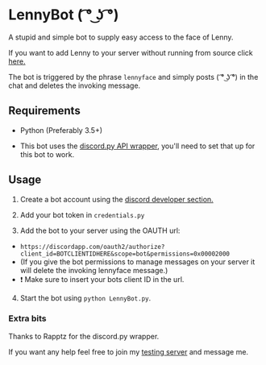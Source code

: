 # LennyBot ( ͡° ͜ʖ ͡°)
A stupid and simple bot to supply easy access to the face of Lenny.

If you want to add Lenny to your server without running from source click [here.](https://discordapp.com/oauth2/authorize?client_id=193179442665750528&scope=bot&permissions=0x00002000)

The bot is triggered by the phrase `lennyface` and simply posts ( ͡° ͜ʖ ͡°) in the chat and deletes the invoking message.

## Requirements
* Python (Preferably 3.5+)

* This bot uses the [discord.py API wrapper](https://github.com/Rapptz/discord.py), you'll need to set that up for this bot to work.

## Usage

1. Create a bot account using the [discord developer section.](https://discordapp.com/developers/applications/me)
2. Add your bot token in `credentials.py`

3. Add the bot to your server using the OAUTH url:
  * `https://discordapp.com/oauth2/authorize?client_id=BOTCLIENTIDHERE&scope=bot&permissions=0x00002000`
  * (If you give the bot permissions to manage messages on your server it will delete the invoking lennyface message.)
  * :exclamation: Make sure to insert your bots client ID in the url.

4. Start the bot using `python LennyBot.py`.

### Extra bits
Thanks to Rapptz for the discord.py wrapper.

If you want any help feel free to join my [testing server](https://discord.gg/0n4QSS0mmQNtD5Ve) and message me.
